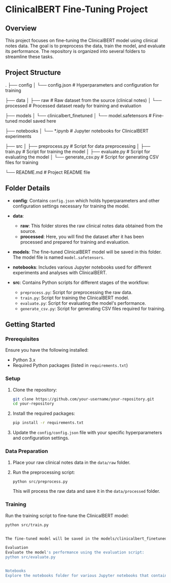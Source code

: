 # ClinicalBERT Fine-Tuning Project

## Overview

This project focuses on fine-tuning the ClinicalBERT model using clinical notes data. The goal is to preprocess the data, train the model, and evaluate its performance. The repository is organized into several folders to streamline these tasks.

## Project Structure


.
├── config
│ └── config.json # Hyperparameters and configuration for training

├── data
│ ├── raw # Raw dataset from the source (clinical notes)
│ └── processed # Processed dataset ready for training and evaluation

├── models
│ └── clinicalbert_finetuned
│ └── model.safetensors # Fine-tuned model saved here

├── notebooks
│ └── *.ipynb # Jupyter notebooks for ClinicalBERT experiments

├── src
│ ├── preprocess.py # Script for data preprocessing
│ ├── train.py # Script for training the model
│ ├── evaluate.py # Script for evaluating the model
│ └── generate_csv.py # Script for generating CSV files for training

└── README.md # Project README file



## Folder Details

- **config**: Contains `config.json` which holds hyperparameters and other configuration settings necessary for training the model.

- **data**:
  - **raw**: This folder stores the raw clinical notes data obtained from the source.
  - **processed**: Here, you will find the dataset after it has been processed and prepared for training and evaluation.

- **models**: The fine-tuned ClinicalBERT model will be saved in this folder. The model file is named `model.safetensors`.

- **notebooks**: Includes various Jupyter notebooks used for different experiments and analyses with ClinicalBERT.

- **src**: Contains Python scripts for different stages of the workflow:
  - `preprocess.py`: Script for preprocessing the raw data.
  - `train.py`: Script for training the ClinicalBERT model.
  - `evaluate.py`: Script for evaluating the model's performance.
  - `generate_csv.py`: Script for generating CSV files required for training.

## Getting Started

### Prerequisites

Ensure you have the following installed:
- Python 3.x
- Required Python packages (listed in `requirements.txt`)

### Setup

1. Clone the repository:
    ```sh
    git clone https://github.com/your-username/your-repository.git
    cd your-repository
    ```

2. Install the required packages:
    ```sh
    pip install -r requirements.txt
    ```

3. Update the `config/config.json` file with your specific hyperparameters and configuration settings.

### Data Preparation

1. Place your raw clinical notes data in the `data/raw` folder.

2. Run the preprocessing script:
    ```sh
    python src/preprocess.py
    ```
   This will process the raw data and save it in the `data/processed` folder.

### Training

Run the training script to fine-tune the ClinicalBERT model:
```sh
python src/train.py


The fine-tuned model will be saved in the models/clinicalbert_finetuned folder.

Evaluation
Evaluate the model's performance using the evaluation script:
python src/evaluate.py


Notebooks
Explore the notebooks folder for various Jupyter notebooks that contain detailed analyses and experiments.

